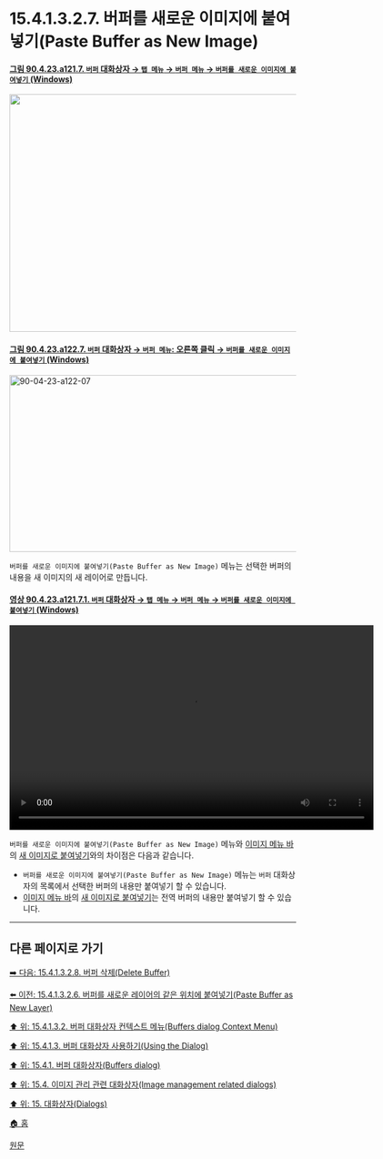 # 15.4.1.3.2.7. 버퍼를 새로운 이미지에 붙여넣기(Paste Buffer as New Image)

<a id="90-04-23-a121-07"></a>

#### [그림 90.4.23.a121.7. `버퍼` 대화상자 → `탭 메뉴` → `버퍼 메뉴` → `버퍼를 새로운 이미지에 붙여넣기` (Windows)](./90-04-0023-buffers.md#90-04-23-a121-07)
<img width="944" height="418" alt="" src="https://github.com/user-attachments/assets/4a9b883e-8d16-4098-9837-f83d6bd6dfda" />

<a id="90-04-23-a122-07"></a>

#### [그림 90.4.23.a122.7. `버퍼` 대화상자 → `버퍼 메뉴`: 오른쪽 클릭 → `버퍼를 새로운 이미지에 붙여넣기` (Windows)](./90-04-0023-buffers.md#90-04-23-a122-07)
<img width="568" height="311" alt="90-04-23-a122-07" src="https://github.com/user-attachments/assets/541f1ca4-a8d9-4e58-9567-0bde0c124b90" />

`버퍼를 새로운 이미지에 붙여넣기(Paste Buffer as New Image)` 메뉴는 선택한 버퍼의 내용을 새 이미지의 새 레이어로 만듭니다.

<a id="90-04-23-a121-07-01"></a>

#### [영상 90.4.23.a121.7.1. `버퍼` 대화상자 → `탭 메뉴` → `버퍼 메뉴` → `버퍼를 새로운 이미지에 붙여넣기` (Windows)](./90-04-0023-buffers.md#90-04-23-a121-07-01)
<video controls="controls" width="640" height="360" src="https://github.com/user-attachments/assets/a309af10-83f0-41fb-abae-6be1af9272d2"></video>

`버퍼를 새로운 이미지에 붙여넣기(Paste Buffer as New Image)` 메뉴와 [이미지 메뉴 바](./19-glossaryx-image_menu_bar.md)의 [새 이미지로 붙여넣기](./16-03-12-03-new_image.md)와의 차이점은 다음과 같습니다.

- `버퍼를 새로운 이미지에 붙여넣기(Paste Buffer as New Image)` 메뉴는 `버퍼` 대화상자의 목록에서 선택한 버퍼의 내용만 붙여넣기 할 수 있습니다.
- [이미지 메뉴 바](./19-glossaryx-image_menu_bar.md)의 [새 이미지로 붙여넣기](./16-03-12-03-new_image.md)는 전역 버퍼의 내용만 붙여넣기 할 수 있습니다.

***

## 다른 페이지로 가기

[➡️ 다음: 15.4.1.3.2.8. 버퍼 삭제(Delete Buffer)](./15-04-01-03-02-08-delete_buffer.md)

[⬅️ 이전: 15.4.1.3.2.6. 버퍼를 새로운 레이어의 같은 위치에 붙여넣기(Paste Buffer as New Layer)](./15-04-01-03-02-06-paste_buffer_as_new_layer_in_place.md)

[⬆️ 위: 15.4.1.3.2. 버퍼 대화상자 컨텍스트 메뉴(Buffers dialog Context Menu)](./15-04-01-03-02-00-buffers_dialog_context_menu.md)

[⬆️ 위: 15.4.1.3. 버퍼 대화상자 사용하기(Using the Dialog)](./15-04-01-03-00-using_the_buffers_dialog.md)

[⬆️ 위: 15.4.1. 버퍼 대화상자(Buffers dialog)](./15-04-01-00-buffers-dialog.md)

[⬆️ 위: 15.4. 이미지 관리 관련 대화상자(Image management related dialogs)](./15-04-00-image-management-related-dialogs.md)

[⬆️ 위: 15. 대화상자(Dialogs)](./15-00-dialogs.md)

[🏠 홈](./00-home.md)

[원문](https://docs.gimp.org/2.10/ko/gimp-dialogs-management.html#gimp-buffer-dialog-menu)